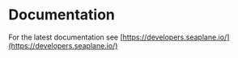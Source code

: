 # Documentation

For the latest documentation see [https://developers.seaplane.io/](https://developers.seaplane.io/)